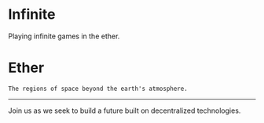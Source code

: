 # Infinite

Playing infinite games in the ether.

# Ether

`The regions of space beyond the earth's atmosphere.`

---

Join us as we seek to build a future built on decentralized technologies.
